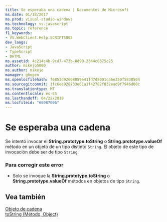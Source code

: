 ```yaml
---
title: Se esperaba una cadena | Documentos de Microsoft
ms.date: 01/18/2017
ms.prod: visual-studio-windows
ms.technology: vs-javascript
ms.topic: reference
f1_keywords:
- VS.WebClient.Help.SCRIPT5005
dev_langs:
- JavaScript
- TypeScript
- DHTML
ms.assetid: 4c214c4b-9cd7-473b-8d90-2344c0375c25
author: mikejo5000
ms.author: mikejo
manager: ghogen
ms.openlocfilehash: f6853d92608859e41fd7d8001ca6e350f5830504
ms.sourcegitcommit: 1fc6ee928733e61a1f42782f832ead9f7946d00c
ms.translationtype: MT
ms.contentlocale: es-ES
ms.lasthandoff: 04/22/2019
ms.locfileid: "60087006"
---
```

# <a name="string-expected"></a>Se esperaba una cadena
Se intentó invocar el **String.prototype.toString** o **String.prototype.valueOf** método en un objeto de un tipo distinto `String`. El objeto de este tipo de invocación debe ser de tipo `String`.  
  
### <a name="to-correct-this-error"></a>Para corregir este error  
  
- Solo se invoque la **String.prototype.toString** o **String.prototype.valueOf** métodos en objetos de tipo `String`.  
  
## <a name="see-also"></a>Vea también  
 [Objeto de cadena](../../javascript/reference/string-object-javascript.md)   
 [toString (Método, Object)](../../javascript/reference/tostring-method-object-javascript.md)